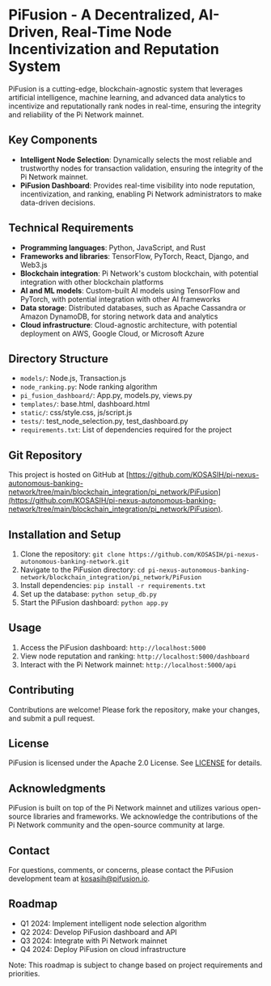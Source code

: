 # PiFusion - A Decentralized, AI-Driven, Real-Time Node Incentivization and Reputation System

PiFusion is a cutting-edge, blockchain-agnostic system that leverages artificial intelligence, machine learning, and advanced data analytics to incentivize and reputationally rank nodes in real-time, ensuring the integrity and reliability of the Pi Network mainnet.

## Key Components

* **Intelligent Node Selection**: Dynamically selects the most reliable and trustworthy nodes for transaction validation, ensuring the integrity of the Pi Network mainnet.
* **PiFusion Dashboard**: Provides real-time visibility into node reputation, incentivization, and ranking, enabling Pi Network administrators to make data-driven decisions.

## Technical Requirements

* **Programming languages**: Python, JavaScript, and Rust
* **Frameworks and libraries**: TensorFlow, PyTorch, React, Django, and Web3.js
* **Blockchain integration**: Pi Network's custom blockchain, with potential integration with other blockchain platforms
* **AI and ML models**: Custom-built AI models using TensorFlow and PyTorch, with potential integration with other AI frameworks
* **Data storage**: Distributed databases, such as Apache Cassandra or Amazon DynamoDB, for storing network data and analytics
* **Cloud infrastructure**: Cloud-agnostic architecture, with potential deployment on AWS, Google Cloud, or Microsoft Azure

## Directory Structure

* `models/`: Node.js, Transaction.js
* `node_ranking.py`: Node ranking algorithm
* `pi_fusion_dashboard/`: App.py, models.py, views.py
* `templates/`: base.html, dashboard.html
* `static/`: css/style.css, js/script.js
* `tests/`: test_node_selection.py, test_dashboard.py
* `requirements.txt`: List of dependencies required for the project

## Git Repository

This project is hosted on GitHub at [https://github.com/KOSASIH/pi-nexus-autonomous-banking-network/tree/main/blockchain_integration/pi_network/PiFusion](https://github.com/KOSASIH/pi-nexus-autonomous-banking-network/tree/main/blockchain_integration/pi_network/PiFusion).

## Installation and Setup

1. Clone the repository: `git clone https://github.com/KOSASIH/pi-nexus-autonomous-banking-network.git`
2. Navigate to the PiFusion directory: `cd pi-nexus-autonomous-banking-network/blockchain_integration/pi_network/PiFusion`
3. Install dependencies: `pip install -r requirements.txt`
4. Set up the database: `python setup_db.py`
5. Start the PiFusion dashboard: `python app.py`

## Usage

1. Access the PiFusion dashboard: `http://localhost:5000`
2. View node reputation and ranking: `http://localhost:5000/dashboard`
3. Interact with the Pi Network mainnet: `http://localhost:5000/api`

## Contributing

Contributions are welcome! Please fork the repository, make your changes, and submit a pull request.

## License

PiFusion is licensed under the Apache 2.0 License. See [LICENSE](LICENSE) for details.

## Acknowledgments

PiFusion is built on top of the Pi Network mainnet and utilizes various open-source libraries and frameworks. We acknowledge the contributions of the Pi Network community and the open-source community at large.

## Contact

For questions, comments, or concerns, please contact the PiFusion development team at [kosasih@pifusion.io](mailto:kosasih@pifusion.io).

## Roadmap

* Q1 2024: Implement intelligent node selection algorithm
* Q2 2024: Develop PiFusion dashboard and API
* Q3 2024: Integrate with Pi Network mainnet
* Q4 2024: Deploy PiFusion on cloud infrastructure

Note: This roadmap is subject to change based on project requirements and priorities.
